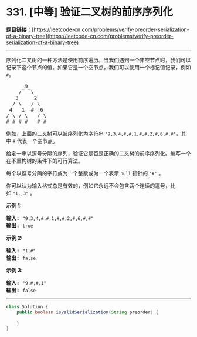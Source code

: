# 331. [中等] 验证二叉树的前序序列化

**题目链接：**[https://leetcode-cn.com/problems/verify-preorder-serialization-of-a-binary-tree](https://leetcode-cn.com/problems/verify-preorder-serialization-of-a-binary-tree)

---

<div class="content__1Y2H">
 <div class="notranslate">
  <p>序列化二叉树的一种方法是使用前序遍历。当我们遇到一个非空节点时，我们可以记录下这个节点的值。如果它是一个空节点，我们可以使用一个标记值记录，例如 <code>#</code>。</p> 
  <pre class="language-text">     _9_
    /   \
   3     2
  / \   / \
 4   1  #  6
/ \ / \   / \
# # # #   # #
</pre> 
  <p>例如，上面的二叉树可以被序列化为字符串 <code>"9,3,4,#,#,1,#,#,2,#,6,#,#"</code>，其中 <code>#</code> 代表一个空节点。</p> 
  <p>给定一串以逗号分隔的序列，验证它是否是正确的二叉树的前序序列化。编写一个在不重构树的条件下的可行算法。</p> 
  <p>每个以逗号分隔的字符或为一个整数或为一个表示 <code>null</code> 指针的 <code>'#'</code> 。</p> 
  <p>你可以认为输入格式总是有效的，例如它永远不会包含两个连续的逗号，比如&nbsp;<code>"1,,3"</code> 。</p> 
  <p><strong>示例 1:</strong></p> 
  <pre class="language-text"><strong>输入: </strong><code>"9,3,4,#,#,1,#,#,2,#,6,#,#"</code>
<strong>输出: </strong><code>true</code></pre> 
  <p><strong>示例&nbsp;2:</strong></p> 
  <pre class="language-text"><strong>输入: </strong><code>"1,#"</code>
<strong>输出: </strong><code>false</code>
</pre> 
  <p><strong>示例 3:</strong></p> 
  <pre class="language-text"><strong>输入: </strong><code>"9,#,#,1"</code>
<strong>输出: </strong><code>false</code></pre> 
 </div>
</div>

---

```java
class Solution {
    public boolean isValidSerialization(String preorder) {
        
    }
}
```